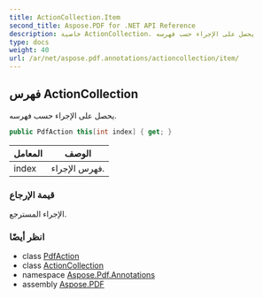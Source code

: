 ```yaml
---
title: ActionCollection.Item
second_title: Aspose.PDF for .NET API Reference
description: خاصية ActionCollection. يحصل على الإجراء حسب فهرسه
type: docs
weight: 40
url: /ar/net/aspose.pdf.annotations/actioncollection/item/
---
```

## فهرس ActionCollection

يحصل على الإجراء حسب فهرسه.

```csharp
public PdfAction this[int index] { get; }
```

| المعامل | الوصف |
| --- | --- |
| index | فهرس الإجراء. |

### قيمة الإرجاع

الإجراء المسترجع.

### انظر أيضًا

* class [PdfAction](../../pdfaction/)
* class [ActionCollection](../)
* namespace [Aspose.Pdf.Annotations](../../../aspose.pdf.annotations/)
* assembly [Aspose.PDF](../../../)